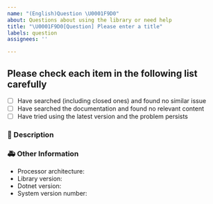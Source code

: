 ```yaml
---
name: "(English)Question \U0001F9D0"
about: Questions about using the library or need help
title: "\U0001F9D0[Question] Please enter a title"
labels: question
assignees: ''

---
```


## Please check each item in the following list carefully
- [ ] Have searched (including closed ones) and found no similar issue
- [ ] Have searched the documentation and found no relevant content
- [ ] Have tried using the latest version and the problem persists

<!--
Replace the space in the parentheses above with the letter x to indicate that it is checked.
Before posting, please try searching for your question in Issuse to see if it has already been asked.
Don't forget to fill in the title, which should be a short description of the Question
-->

### 🧐 Description

<!--
Describe the Question in detail so that everyone can understand it
-->

### 🚑 Other Information

<!--
Additional information such as screenshots can be posted here
-->

- Processor architecture: <!-- x64 / x86 / arm64 -->
- Library version: <!-- 1.yy.1MMdd.1hhmm -->
- Dotnet version: <!-- .NET 8/.NET Framework 4.8.1 -->
- System version number: <!-- example Windows 11 22H2(see winver) / macOS Monterey 12 / Ubuntu 20.04.2 LTS -->
<!-- [Windows NT 10.x release information] -->
<!-- Windows 11 Version 22H2 (OS build 22621) -->
<!-- Windows 11 Version 21H2 (OS build 22000) -->
<!-- Windows Server 2022 (OS build 20348) -->
<!-- Windows 10 Version 21H2 (November 2021 Update) (OS build 19044) -->
<!-- Windows 10 Version 21H1 (May 2021 Update) (OS build 19043) -->
<!-- Windows 10 Version 20H2 (October 2020 Update) (OS build 19042) -->
<!-- Windows 10 Version 2004 (May 2020 Update) (OS build 19041) -->
<!-- Windows 10 Version 1909 (November 2019 Update) (OS build 18363) -->
<!-- Windows 10 Version 1903 (May 2019 Update) (OS build 18362) -->
<!-- Windows Server 2019 (version 1809) (OS build 17763) -->
<!-- Windows 10 Version 1809 (October 2018 Update) (OS build 17763) -->
<!-- Windows Server, version 1803 (OS build 17134) -->
<!-- Windows 10 Version 1803 (April 2018 Update) (OS build 17134) -->
<!-- Windows Server, version 1709 (OS build 16299) -->
<!-- Windows 10 Version 1709 (Fall Creators Update) (OS build 16299) -->
<!-- Windows 10 Version 1703 (Creators Update) (OS build 15063) -->
<!-- Windows Server 2016 (version 1607) (OS build 14393) -->
<!-- Windows 10 Version 1607 (Anniversary Update) (OS build 14393) -->
<!-- Windows 10 Version 1511 (November Update) (OS build 10586) -->
<!-- Windows 10 Version 1507 (RTM) (OS build 10240) -->
<!-- [Windows NT 6.x release information] -->
<!-- Windows Server 2012 R2	(6.3.9600) -->
<!-- Windows 8.1 (Update 1)	(6.3.9600) -->
<!-- Windows 8.1 (6.3.9200) -->
<!-- Windows 8 (6.2.9200) -->
<!-- Windows Server 2008 R2	(6.1.7601) -->
<!-- Windows 7 SP1 (6.1.7601) -->